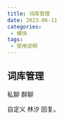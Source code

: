 ```yaml
---
title: 词库管理
date: 2023-06-11
categories:
 - 模块
tags:
 - 使用说明
---
```


## 词库管理
<ClientOnly><p><span class="span-friend">私聊</span> <span class="span-group">群聊</span></p></ClientOnly>
自定义 林汐 回复。